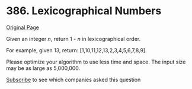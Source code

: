 # 386. Lexicographical Numbers

[Original Page](https://leetcode.com/problems/lexicographical-numbers/)

Given an integer _n_, return 1 - _n_ in lexicographical order.

For example, given 13, return: [1,10,11,12,13,2,3,4,5,6,7,8,9].

Please optimize your algorithm to use less time and space. The input size may be as large as 5,000,000.

<div>

[Subscribe](/subscribe/) to see which companies asked this question

</div>